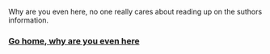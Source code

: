 Why are you even here, no one really cares about reading up on the suthors information. 

### [Go home, why are you even here](/)
